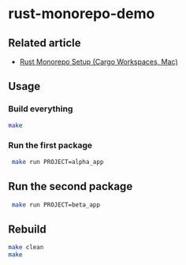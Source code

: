 rust-monorepo-demo
==

## Related article

* [Rust Monorepo Setup (Cargo Workspaces, Mac)](https://scriptable.com/rust/rust-monorepo-cargo-workspaces-setup)

## Usage

### Build everything

```sh
make
```

### Run the first package

```sh
 make run PROJECT=alpha_app
```

## Run the second package

```sh
 make run PROJECT=beta_app
```

## Rebuild

```sh
make clean
make
```


